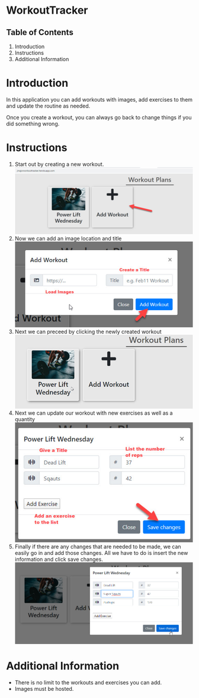 # WorkoutTracker

## Table of Contents
1) Introduction
2) Instructions
3) Additional Information


# Introduction
In this application you can add workouts with images, add exercises to them and update the routine as needed. 

Once you create a workout, you can always go back to change things if you did something wrong. 

# Instructions
1) Start out by creating a new workout. 
![add workout](assets\images\addWorkout.jpg)
2) Now we can add an image location and title
![add workout](assets\images\createWorkout.jpg)
3) Next we can preceed by clicking the newly created workout
![add workout](assets\images\clickNewWorkout.jpg)
4) Next we can update our workout with new exercises as well as a quantity
![add workout](assets\images\createExercises.jpg)
5) Finally if there are any changes that are needed to be made, we can easily go in and add those changes. All we have to do is insert the new information and click save changes.
![add workout](assets\images\editExercises.jpg)


# Additional Information
- There is no limit to the workouts and exercises you can add.
- Images must be hosted. 